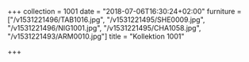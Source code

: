 +++
collection = 1001
date = "2018-07-06T16:30:24+02:00"
furniture = ["/v1531221496/TAB1016.jpg", "/v1531221495/SHE0009.jpg", "/v1531221496/NIG1001.jpg", "/v1531221495/CHA1058.jpg", "/v1531221493/ARM0010.jpg"]
title = "Kollektion 1001"

+++
